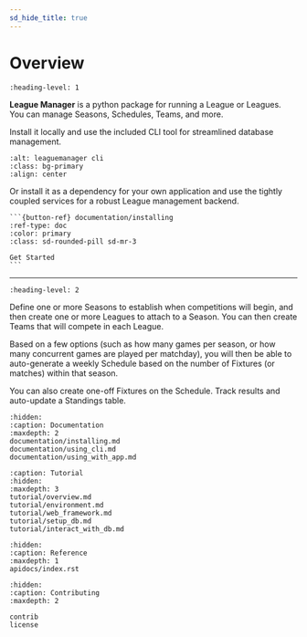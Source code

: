 ```yaml
---
sd_hide_title: true
---
```


# Overview

```{rubric} League Manager
:heading-level: 1
```

**League Manager** is a python package for running a League or Leagues. You can manage Seasons, Schedules, Teams, and more.

Install it locally and use the included CLI tool for streamlined database management.

```{image} ./img/demo.gif
:alt: leaguemanager cli
:class: bg-primary
:align: center
```

Or install it as a dependency for your own application and use the tightly coupled services for a robust League management backend.

````{div} sd-d-flex-row
```{button-ref} documentation/installing
:ref-type: doc
:color: primary
:class: sd-rounded-pill sd-mr-3

Get Started
```
````

***

```{rubric} Overview
:heading-level: 2
```
Define one or more Seasons to establish when competitions will begin, and then create one or more Leagues to attach to a Season. You can then create Teams that will compete in each League.

Based on a few options (such as how many games per season, or how many concurrent games are played per matchday), you will then be able to auto-generate a weekly Schedule based on the number of Fixtures (or matches) within that season.

You can also create one-off Fixtures on the Schedule. Track results and auto-update a Standings table.



```{toctree}
:hidden:
:caption: Documentation
:maxdepth: 2
documentation/installing.md
documentation/using_cli.md
documentation/using_with_app.md
```

```{toctree}
:caption: Tutorial
:hidden:
:maxdepth: 3
tutorial/overview.md
tutorial/environment.md
tutorial/web_framework.md
tutorial/setup_db.md
tutorial/interact_with_db.md
```

```{toctree}
:hidden:
:caption: Reference
:maxdepth: 1
apidocs/index.rst
```


```{toctree}
:hidden:
:caption: Contributing
:maxdepth: 2

contrib
license
```
